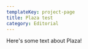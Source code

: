 ```yaml
---
templateKey: project-page
title: Plaza test
category: Editorial
---
```


Here's some text about Plaza!
